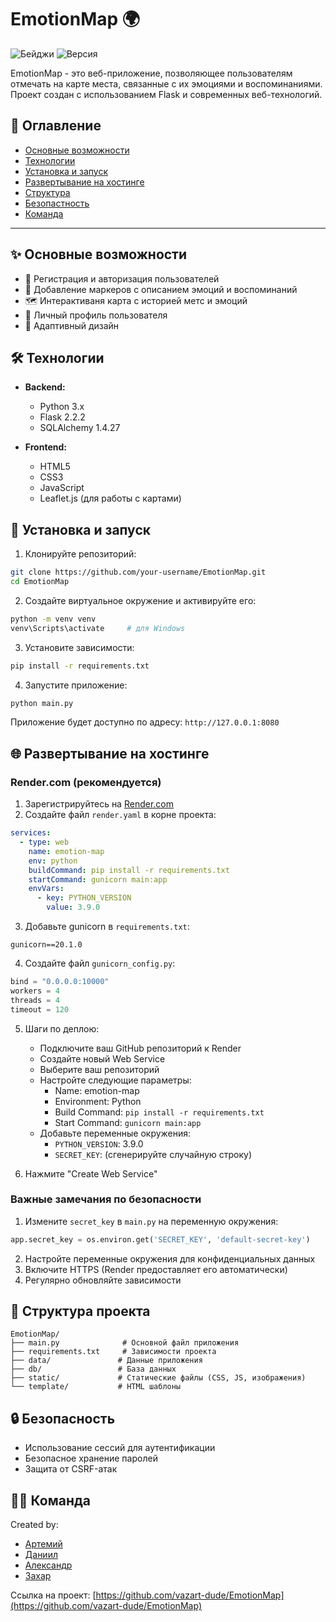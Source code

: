 # EmotionMap 🌍


![Бейджи](https://img.shields.io/badge/Статус-В%20разработке-yellow) 
![Версия](https://img.shields.io/badge/Версия-0.0.1--preview-blue)

EmotionMap - это веб-приложение, позволяющее пользователям отмечать на карте места, связанные с их эмоциями и воспоминаниями. Проект создан с использованием Flask и современных веб-технологий.

## 📖 Оглавление
- [Основные возможности](#-основные-возможности)
- [Технологии](#-технологии)
- [Установка и запуск](#-установка-и-запуск)
- [Развертывание на хостинге](#-развертывание-на-хостинге)
- [Структура](#-структура-проекта)
- [Безопастность](#-безопасность)
- [Команда](#-команда)

---

## ✨ Основные возможности

- 🔐 Регистрация и авторизация пользователей
- 📍 Добавление маркеров с описанием эмоций и воспоминаний
- 🗺️ Интерактиваня карта с историей метс и эмоций
- 👤 Личный профиль пользователя
- 📱 Адаптивный дизайн

## 🛠 Технологии

- **Backend:**
  - Python 3.x
  - Flask 2.2.2
  - SQLAlchemy 1.4.27

- **Frontend:**
  - HTML5
  - CSS3
  - JavaScript
  - Leaflet.js (для работы с картами)

## 🚀 Установка и запуск

1. Клонируйте репозиторий:
```bash
git clone https://github.com/your-username/EmotionMap.git
cd EmotionMap
```

2. Создайте виртуальное окружение и активируйте его:
```bash
python -m venv venv
venv\Scripts\activate     # для Windows
```

3. Установите зависимости:
```bash
pip install -r requirements.txt
```

4. Запустите приложение:
```bash
python main.py
```

Приложение будет доступно по адресу: `http://127.0.0.1:8080`

## 🌐 Развертывание на хостинге

### Render.com (рекомендуется)

1. Зарегистрируйтесь на [Render.com](https://render.com)
2. Создайте файл `render.yaml` в корне проекта:
```yaml
services:
  - type: web
    name: emotion-map
    env: python
    buildCommand: pip install -r requirements.txt
    startCommand: gunicorn main:app
    envVars:
      - key: PYTHON_VERSION
        value: 3.9.0
```

3. Добавьте gunicorn в `requirements.txt`:
```
gunicorn==20.1.0
```

4. Создайте файл `gunicorn_config.py`:
```python
bind = "0.0.0.0:10000"
workers = 4
threads = 4
timeout = 120
```

5. Шаги по деплою:
   - Подключите ваш GitHub репозиторий к Render
   - Создайте новый Web Service
   - Выберите ваш репозиторий
   - Настройте следующие параметры:
     - Name: emotion-map
     - Environment: Python
     - Build Command: `pip install -r requirements.txt`
     - Start Command: `gunicorn main:app`
   - Добавьте переменные окружения:
     - `PYTHON_VERSION`: 3.9.0
     - `SECRET_KEY`: (сгенерируйте случайную строку)

6. Нажмите "Create Web Service"

### Важные замечания по безопасности

1. Измените `secret_key` в `main.py` на переменную окружения:
```python
app.secret_key = os.environ.get('SECRET_KEY', 'default-secret-key')
```

2. Настройте переменные окружения для конфиденциальных данных
3. Включите HTTPS (Render предоставляет его автоматически)
4. Регулярно обновляйте зависимости

## 📁 Структура проекта

```
EmotionMap/
├── main.py              # Основной файл приложения
├── requirements.txt     # Зависимости проекта
├── data/               # Данные приложения
├── db/                 # База данных
├── static/             # Статические файлы (CSS, JS, изображения)
└── template/           # HTML шаблоны
```

## 🔒 Безопасность

- Использование сессий для аутентификации
- Безопасное хранение паролей
- Защита от CSRF-атак


## 👨‍💻 Команда
Created by:
- [Артемий](https://github.com/vazart-dude)
- [Даниил](https://github.com/sadsafxrx)
- [Александр](https://github.com/flyrey3)
- [Захар](https://github.com/ZaharLitvinov)

Ссылка на проект: [https://github.com/vazart-dude/EmotionMap](https://github.com/vazart-dude/EmotionMap)

